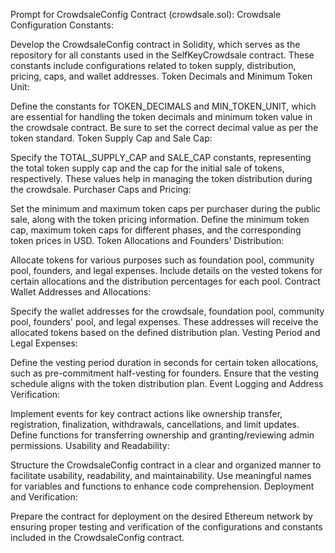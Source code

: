 Prompt for CrowdsaleConfig Contract (crowdsale.sol):
Crowdsale Configuration Constants:

Develop the CrowdsaleConfig contract in Solidity, which serves as the repository for all constants used in the SelfKeyCrowdsale contract. These constants include configurations related to token supply, distribution, pricing, caps, and wallet addresses.
Token Decimals and Minimum Token Unit:

Define the constants for TOKEN_DECIMALS and MIN_TOKEN_UNIT, which are essential for handling the token decimals and minimum token value in the crowdsale contract. Be sure to set the correct decimal value as per the token standard.
Token Supply Cap and Sale Cap:

Specify the TOTAL_SUPPLY_CAP and SALE_CAP constants, representing the total token supply cap and the cap for the initial sale of tokens, respectively. These values help in managing the token distribution during the crowdsale.
Purchaser Caps and Pricing:

Set the minimum and maximum token caps per purchaser during the public sale, along with the token pricing information. Define the minimum token cap, maximum token caps for different phases, and the corresponding token prices in USD.
Token Allocations and Founders' Distribution:

Allocate tokens for various purposes such as foundation pool, community pool, founders, and legal expenses. Include details on the vested tokens for certain allocations and the distribution percentages for each pool.
Contract Wallet Addresses and Allocations:

Specify the wallet addresses for the crowdsale, foundation pool, community pool, founders' pool, and legal expenses. These addresses will receive the allocated tokens based on the defined distribution plan.
Vesting Period and Legal Expenses:

Define the vesting period duration in seconds for certain token allocations, such as pre-commitment half-vesting for founders. Ensure that the vesting schedule aligns with the token distribution plan.
Event Logging and Address Verification:

Implement events for key contract actions like ownership transfer, registration, finalization, withdrawals, cancellations, and limit updates. Define functions for transferring ownership and granting/reviewing admin permissions.
Usability and Readability:

Structure the CrowdsaleConfig contract in a clear and organized manner to facilitate usability, readability, and maintainability. Use meaningful names for variables and functions to enhance code comprehension.
Deployment and Verification:

Prepare the contract for deployment on the desired Ethereum network by ensuring proper testing and verification of the configurations and constants included in the CrowdsaleConfig contract.
